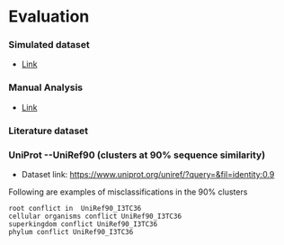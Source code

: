 # Evaluation

### Simulated dataset
- [Link](simulated)

### Manual Analysis
- [Link](manual)

### Literature dataset

### UniProt --UniRef90 (clusters at 90% sequence similarity)
- Dataset link: https://www.uniprot.org/uniref/?query=&fil=identity:0.9

Following are examples of misclassifications in the 90% clusters
```text
root conflict in  UniRef90_I3TC36
cellular organisms conflict UniRef90_I3TC36
superkingdom conflict UniRef90_I3TC36
phylum conflict UniRef90_I3TC36
```
 